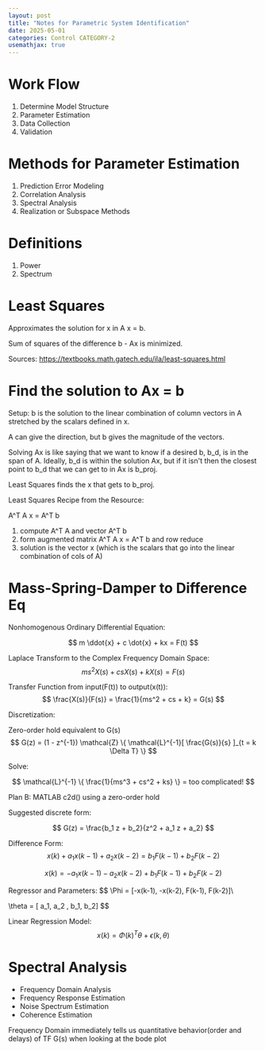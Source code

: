```yaml
---
layout: post
title: "Notes for Parametric System Identification"
date: 2025-05-01
categories: Control CATEGORY-2
usemathjax: true
---
```


# Work Flow
1. Determine Model Structure
2. Parameter Estimation
3. Data Collection
4. Validation

# Methods for Parameter Estimation
1. Prediction Error Modeling
2. Correlation Analysis
3. Spectral Analysis
4. Realization or Subspace Methods

# Definitions
1. Power
2. Spectrum 

# Least Squares
Approximates the solution for x in A x = b.

Sum of squares of the difference b - Ax is minimized.

Sources: https://textbooks.math.gatech.edu/ila/least-squares.html

# Find the solution to Ax = b

Setup:
b is the solution to the linear combination of column vectors in A stretched by the scalars defined in x.

A can give the direction, but b gives the magnitude of the vectors.

Solving Ax is like saying that we want to know if a desired b, b_d, is in the span of A. Ideally, b_d is within the solution Ax, but if it isn't then the closest point to b_d that we can get to in Ax is b_proj.

Least Squares finds the x that gets to b_proj.

Least Squares Recipe from the Resource:

A^T A x = A^T b
1. compute A^T A and vector A^T b
2. form augmented matrix A^T A x = A^T b and row reduce
3. solution is the vector x (which is the scalars that go into the linear combination of cols of A)

# Mass-Spring-Damper to Difference Eq

Nonhomogenous Ordinary Differential Equation:

$$
m \ddot{x} + c \dot{x} + kx = F(t)
$$

Laplace Transform to the Complex Frequency Domain Space:
$$
m s^2 X(s) + c s X(s) + k X(s) = F(s)
$$

Transfer Function from input(F(t)) to output(x(t)):
$$
\frac{X(s)}{F(s)} = \frac{1}{ms^2 + cs + k} = G(s)
$$

Discretization:

Zero-order hold equivalent to G(s)
$$
G(z) = (1 - z^{-1}) \mathcal{Z} \{ \mathcal{L}^{-1}[ \frac{G(s)}{s} ]_{t = k \Delta T} \}
$$

Solve:

$$
\mathcal{L}^{-1} \{ \frac{1}{ms^3 + cs^2 + ks} \} = too complicated!
$$

Plan B: MATLAB c2d() using a zero-order hold

Suggested discrete form:

$$
G(z) = \frac{b_1 z + b_2}{z^2 + a_1 z + a_2}
$$

Difference Form:
$$
x(k) + a_1 x(k-1) + a_2 x(k-2) = b_1 F(k - 1) + b_2 F(k - 2)
$$

$$
x(k) = -a_1 x(k-1) -a_2 x(k-2) + b_1 F(k-1) + b_2 F(k-2)
$$

Regressor and Parameters:
$$
\Phi = [-x(k-1), -x(k-2), F(k-1), F(k-2)]\\

\theta = [ a_1, a_2 , b_1, b_2]
$$

Linear Regression Model:
$$
x(k) = \Phi(k)^T \theta + \epsilon(k, \theta)
$$

# Spectral Analysis
- Frequency Domain Analysis
- Frequency Response Estimation
- Noise Spectrum Estimation
- Coherence Estimation

Frequency Domain immediately tells us quantitative behavior(order and delays) of TF G(s) when looking at the bode plot